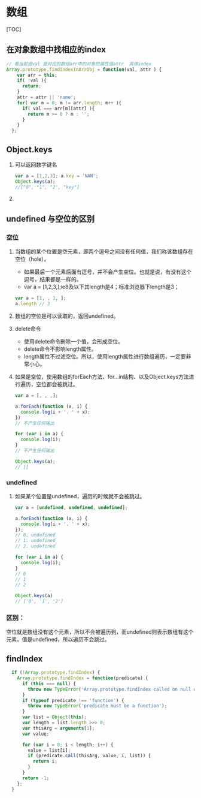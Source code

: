 ﻿# 数组

[TOC]

## 在对象数组中找相应的index
```js
// 看当前值val 是对应的数组arr中的对象的属性值attr  具体index
Array.prototype.findIndexInArrObj = function(val, attr ) {
    var arr = this;
    if( !val ){
      return;
    }
    attr = attr || 'name';
    for( var m = 0; m != arr.length; m++ ){
      if( val === arr[m][attr] ){
        return m >= 0 ? m : '';
      }
    }
  };
```

## Object.keys
1.  可以返回数字键名

    ```js
    var a = [1,2,3]; a.key = 'NAN'; 
    Object.keys(a);
    //["0", "1", "2", "key"]
    ```
2.  

## undefined 与空位的区别
### 空位
1. 当数组的某个位置是空元素，即两个逗号之间没有任何值，我们称该数组存在空位（hole）。
    - 如果最后一个元素后面有逗号，并不会产生空位。也就是说，有没有这个逗号，结果都是一样的。
    - var a = [1,2,3,];ie8及以下其length是4；标准浏览器下length是3；

    ```js
    var a = [1, , 1, ];
    a.length // 3
    ```

2. 数组的空位是可以读取的，返回undefined。
3. delete命令
    - 使用delete命令删除一个值，会形成空位。
    - delete命令不影响length属性。
    - length属性不过滤空位。所以，使用length属性进行数组遍历，一定要非常小心。
4. 如果是空位，使用数组的forEach方法、for...in结构、以及Object.keys方法进行遍历，空位都会被跳过。

    ```js
    var a = [, , ,];
    
    a.forEach(function (x, i) {
      console.log(i + '. ' + x);
    })
    // 不产生任何输出
    
    for (var i in a) {
      console.log(i);
    }
    // 不产生任何输出
    
    Object.keys(a);
    // []
    ```

### undefined
1. 如果某个位置是undefined，遍历的时候就不会被跳过。

    ```js
    var a = [undefined, undefined, undefined];
    
    a.forEach(function (x, i) {
      console.log(i + '. ' + x);
    });
    // 0. undefined
    // 1. undefined
    // 2. undefined
    
    for (var i in a) {
      console.log(i);
    }
    // 0
    // 1
    // 2
    
    Object.keys(a)
    // ['0', '1', '2']
    ```

### 区别：
空位就是数组没有这个元素，所以不会被遍历到，而undefined则表示数组有这个元素，值是undefined，所以遍历不会跳过。



## findIndex

```js
  if (!Array.prototype.findIndex) {
    Array.prototype.findIndex = function(predicate) {
      if (this === null) {
        throw new TypeError('Array.prototype.findIndex called on null or undefined');
      }
      if (typeof predicate !== 'function') {
        throw new TypeError('predicate must be a function');
      }
      var list = Object(this);
      var length = list.length >>> 0;
      var thisArg = arguments[1];
      var value;

      for (var i = 0; i < length; i++) {
        value = list[i];
        if (predicate.call(thisArg, value, i, list)) {
          return i;
        }
      }
      return -1;
    };
  }
```